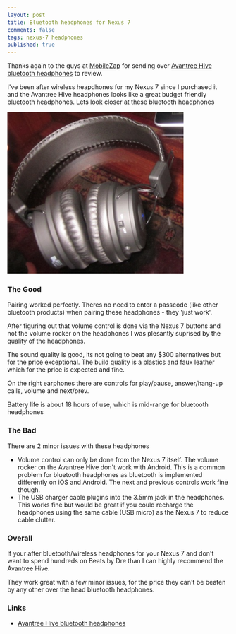 ```yaml
---
layout: post
title: Bluetooth headphones for Nexus 7
comments: false
tags: nexus-7 headphones
published: true
---
```


Thanks again to the guys at [MobileZap][2] for sending over [Avantree Hive bluetooth headphones][1] to review.

I've been after wireless heapdhones for my Nexus 7 since I purchased it and the Avantree Hive headphones
looks like a great budget friendly bluetooth headphones. Lets look closer at these bluetooth headphones

<!--more-->

<img src="/img/2013-08-13-headphones.jpg" width="400" alt="">

### The Good

Pairing worked perfectly.  Theres no need to enter a passcode (like other bluetooth products) 
when pairing these headphones - they 'just work'.

After figuring out that volume control is done via the Nexus 7 buttons and not the volume rocker on the headphones
I was plesantly suprised by the quality of the headphones.

The sound quality is good, its not going to beat any $300 alternatives but for the price exceptional.
The build quality is a plastics and faux leather which for the price is expected and fine. 

On the right earphones there are controls for play/pause, answer/hang-up calls, volume and next/prev.

Battery life is about 18 hours of use, which is mid-range for bluetooth headphones

### The Bad

There are 2 minor issues with these headphones

 * Volume control can only be done from the Nexus 7 itself.  The volume rocker on the Avantree Hive don't work with Android. This
 is a common problem for bluetooth headphones as bluetooth is implemented differently on iOS and Android.  The next and previous controls work fine though.
 * The USB charger cable plugins into the 3.5mm jack in the headphones. This works fine but would be great if you could recharge the headphones using
 the same cable (USB micro) as the Nexus 7 to reduce cable clutter.

### Overall

If your after bluetooth/wireless headphones for your Nexus 7 and don't want to spend hundreds on Beats by Dre
than I can highly recommend the Avantree Hive.

They work great with a few minor issues, for the price they can't be beaten by any other over the head bluetooth headphones.


### Links

* [Avantree Hive bluetooth headphones][1]

[1]: http://www.mobilezap.com.au/35731-avantree-hive-wireless-bluetooth-stereo-headphones.htm  "Avantree Hive Bluetooth Headphones - MobileZap"
[2]: http://www.mobilezap.com.au/504/headsets.htm "MobileZap"
